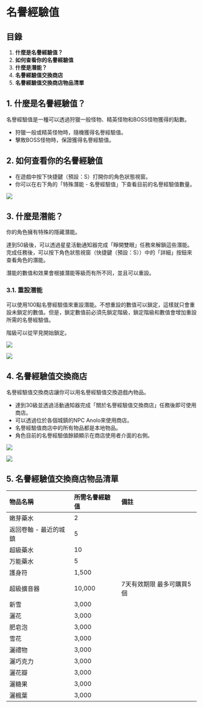 # 名譽經驗值
## 目錄
1.  **什麼是名譽經驗值？**
2.  **如何查看你的名譽經驗值**
3.  **什麼是潛能？**
4.  **名譽經驗值交換商店**
5.  **名譽經驗值交換商店物品清單**
## 1. 什麼是名譽經驗值？

名譽經驗值是一種可以透過狩獵一般怪物、精英怪物和BOSS怪物獲得的點數。

*   狩獵一般或精英怪物時，隨機獲得名譽經驗值。
*   擊敗BOSS怪物時，保證獲得名譽經驗值。
## 2. 如何查看你的名譽經驗值
*   在遊戲中按下快捷鍵（預設：S）打開你的角色狀態視窗。
*   你可以在右下角的「特殊潛能 - 名譽經驗值」下查看目前的名譽經驗值數量。

![](https://aliceric27s-organization.gitbook.io/images/msn-101/beginners-guide/skill-and-rune/image_1747236308104_281.png)

## 3. 什麼是潛能？

你的角色擁有特殊的隱藏潛能。

達到50級後，可以透過星星活動通知器完成「睜開雙眼」任務來解鎖這些潛能。完成任務後，可以按下角色狀態視窗（快捷鍵（預設：S））中的「詳細」按鈕來查看角色的潛能。

潛能的數值和效果會根據潛能等級而有所不同，並且可以重設。

### 3.1. 重設潛能

可以使用100點名譽經驗值來重設潛能。不想重設的數值可以鎖定，這樣就只會重設未鎖定的數值。但是，鎖定數值前必須先鎖定階級，鎖定階級和數值會增加重設所需的名譽經驗值。

階級可以從罕見開始鎖定。

![](https://aliceric27s-organization.gitbook.io/images/msn-101/beginners-guide/skill-and-rune/image_1747236308104_529.png)

![](https://aliceric27s-organization.gitbook.io/images/msn-101/beginners-guide/skill-and-rune/image_1747236308104_592.png)

## 4. 名譽經驗值交換商店

名譽經驗值交換商店讓你可以用名譽經驗值交換遊戲內物品。

*   達到30級並透過活動通知器完成「關於名譽經驗值交換商店」任務後即可使用商店。
*   可以透過位於各個城鎮的NPC Anolo來使用商店。
*   名譽經驗值商店中的所有物品都是本地物品。
*   角色目前的名譽經驗值餘額顯示在商店使用者介面的右側。

![](https://aliceric27s-organization.gitbook.io/images/msn-101/beginners-guide/skill-and-rune/image_1747236308104_126.png)

![](https://aliceric27s-organization.gitbook.io/images/msn-101/beginners-guide/skill-and-rune/image_1747236308104_508.png)

## 5. 名譽經驗值交換商店物品清單

| 物品名稱 | 所需名譽經驗值 | 備註 |
|:---|:---|:---|
| 嫩芽藥水 | 2 |  |
| 返回卷軸 - 最近的城鎮 | 5 |  |
| 超級藥水 | 10 |  |
| 万能藥水 | 5 |  |
| 護身符 | 1,500 |  |
| 超級擴音器 | 10,000 | 7天有效期限 最多可購買5個 |
| 新雪 | 3,000 |  |
| 灑花 | 3,000 |  |
| 肥皂泡 | 3,000 |  |
| 雪花 | 3,000 |  |
| 灑禮物 | 3,000 |  |
| 灑巧克力 | 3,000 |  |
| 灑花瓣 | 3,000 |  |
| 灑糖果 | 3,000 |  |
| 灑楓葉 | 3,000 |  |